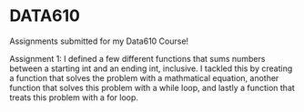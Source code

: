 # DATA610
Assignments submitted for my Data610 Course!

Assignment 1:  I defined a few different functions that sums numbers between a starting int and an ending int, inclusive.  I tackled this by creating a function that solves the problem with a mathmatical equation, another function that solves this problem with a while loop, and lastly a function that treats this problem with a for loop.
